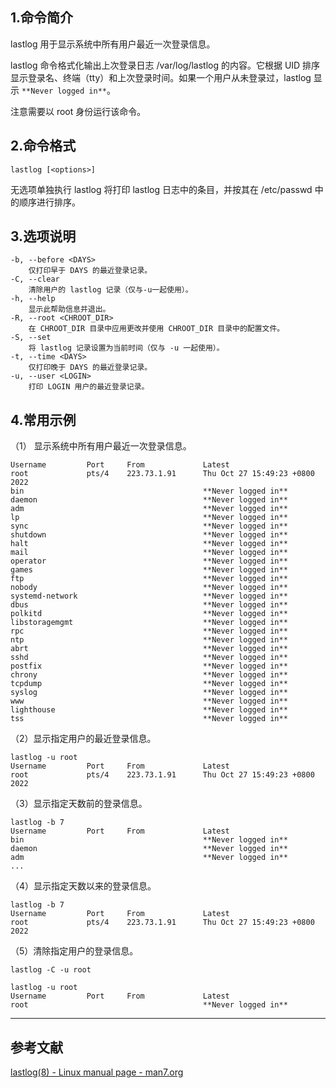 ## 1.命令简介
lastlog 用于显示系统中所有用户最近一次登录信息。

lastlog 命令格式化输出上次登录日志 /var/log/lastlog 的内容。它根据 UID 排序显示登录名、终端（tty）和上次登录时间。如果一个用户从未登录过，lastlog 显示 `**Never logged in**`。

注意需要以 root 身份运行该命令。

## 2.命令格式
```shell
lastlog [<options>]
```
无选项单独执行 lastlog 将打印 lastlog 日志中的条目，并按其在 /etc/passwd 中的顺序进行排序。

## 3.选项说明
```shell
-b, --before <DAYS>
	仅打印早于 DAYS 的最近登录记录。
-C, --clear
	清除用户的 lastlog 记录（仅与-u一起使用）。
-h, --help
	显示此帮助信息并退出。
-R, --root <CHROOT_DIR>
	在 CHROOT_DIR 目录中应用更改并使用 CHROOT_DIR 目录中的配置文件。
-S, --set
	将 lastlog 记录设置为当前时间（仅与 -u 一起使用）。
-t, --time <DAYS>
	仅打印晚于 DAYS 的最近登录记录。
-u, --user <LOGIN>
	打印 LOGIN 用户的最近登录记录。
```

## 4.常用示例
（1） 显示系统中所有用户最近一次登录信息。
```shell
Username         Port     From             Latest
root             pts/4    223.73.1.91      Thu Oct 27 15:49:23 +0800 2022
bin                                        **Never logged in**
daemon                                     **Never logged in**
adm                                        **Never logged in**
lp                                         **Never logged in**
sync                                       **Never logged in**
shutdown                                   **Never logged in**
halt                                       **Never logged in**
mail                                       **Never logged in**
operator                                   **Never logged in**
games                                      **Never logged in**
ftp                                        **Never logged in**
nobody                                     **Never logged in**
systemd-network                            **Never logged in**
dbus                                       **Never logged in**
polkitd                                    **Never logged in**
libstoragemgmt                             **Never logged in**
rpc                                        **Never logged in**
ntp                                        **Never logged in**
abrt                                       **Never logged in**
sshd                                       **Never logged in**
postfix                                    **Never logged in**
chrony                                     **Never logged in**
tcpdump                                    **Never logged in**
syslog                                     **Never logged in**
www                                        **Never logged in**
lighthouse                                 **Never logged in**
tss                                        **Never logged in**
```

（2）显示指定用户的最近登录信息。
```shell
lastlog -u root
Username         Port     From             Latest
root             pts/4    223.73.1.91      Thu Oct 27 15:49:23 +0800 2022
```

（3）显示指定天数前的登录信息。
```shell
lastlog -b 7
Username         Port     From             Latest
bin                                        **Never logged in**
daemon                                     **Never logged in**
adm                                        **Never logged in**
...
```

（4）显示指定天数以来的登录信息。
```shell
lastlog -b 7
Username         Port     From             Latest
root             pts/4    223.73.1.91      Thu Oct 27 15:49:23 +0800 2022
```

（5）清除指定用户的登录信息。
```shell
lastlog -C -u root

lastlog -u root
Username         Port     From             Latest
root                                       **Never logged in**
```

---
## 参考文献
[lastlog(8) - Linux manual page - man7.org](https://man7.org/linux/man-pages/man8/lastlog.8.html)
